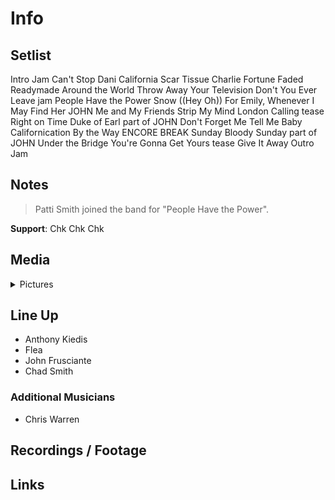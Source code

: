 # Info

## Setlist

Intro Jam
Can't Stop
Dani California
Scar Tissue
Charlie
Fortune Faded
Readymade
Around the World
Throw Away Your Television
Don't You Ever Leave jam
People Have the Power
Snow ((Hey Oh))
For Emily, Whenever I May Find Her JOHN
Me and My Friends
Strip My Mind
London Calling tease
Right on Time
Duke of Earl part of JOHN
Don't Forget Me
Tell Me Baby
Californication
By the Way
ENCORE BREAK
Sunday Bloody Sunday part of JOHN
Under the Bridge
You're Gonna Get Yours tease
Give It Away
Outro Jam

## Notes

> Patti Smith joined the band for "People Have the Power".

**Support**: Chk Chk Chk

## Media 

<details>
  <summary>Pictures</summary>
  <!--<img alt="Setlist" title="Setlist" src="_.jpg" height="200" />
  <img alt="Flyer" title="Flyer" src="_.jpg" height="200" />
  <img alt="Clipper" title="Clipper" src="_.jpg" height="200" />
  <img alt="Ticket" title="Ticket" src="_.jpg" height="200" />
  -->
</details>

## Line Up

* Anthony Kiedis
* Flea
* John Frusciante
* Chad Smith

### Additional Musicians

* Chris Warren

## Recordings / Footage

## Links